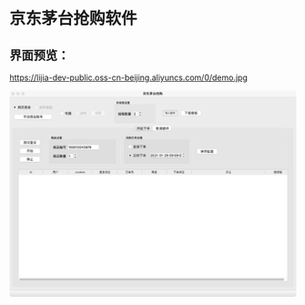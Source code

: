 # 京东茅台抢购软件

## 界面预览：
https://lijia-dev-public.oss-cn-beijing.aliyuncs.com/0/demo.jpg

![图片说明](./icon/demo.jpg)
